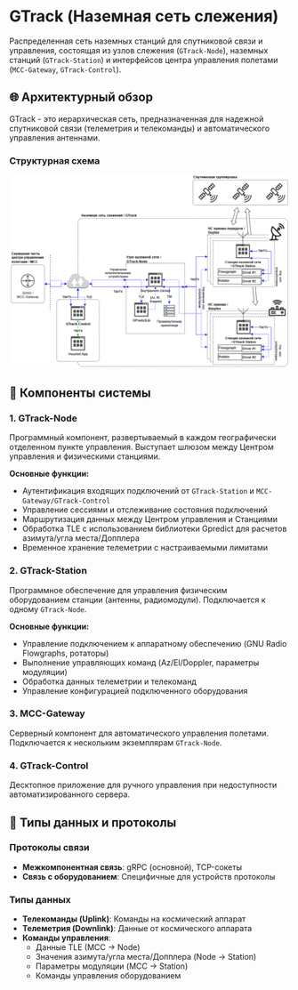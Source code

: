 # GTrack (Наземная сеть слежения)

Распределенная сеть наземных станций для спутниковой связи и управления, состоящая из узлов слежения (`GTrack-Node`), наземных станций (`GTrack-Station`) и интерфейсов центра управления полетами (`MCC-Gateway`, `GTrack-Control`).

## 🌐 Архитектурный обзор

GTrack - это иерархическая сеть, предназначенная для надежной спутниковой связи (телеметрия и телекоманды) и автоматического управления антеннами.

### Структурная схема

![Структурная схема](assets/structural-diagram.png)

## 🧩 Компоненты системы

### 1. GTrack-Node
Программный компонент, развертываемый в каждом географически отделенном пункте управления. Выступает шлюзом между Центром управления и физическими станциями.

**Основные функции:**
- Аутентификация входящих подключений от `GTrack-Station` и `MCC-Gateway/GTrack-Control`
- Управление сессиями и отслеживание состояния подключений
- Маршрутизация данных между Центром управления и Станциями
- Обработка TLE с использованием библиотеки Gpredict для расчетов азимута/угла места/Допплера
- Временное хранение телеметрии с настраиваемыми лимитами

### 2. GTrack-Station
Программное обеспечение для управления физическим оборудованием станции (антенны, радиомодули). Подключается к одному `GTrack-Node`.

**Основные функции:**
- Управление подключением к аппаратному обеспечению (GNU Radio Flowgraphs, ротаторы)
- Выполнение управляющих команд (Az/El/Doppler, параметры модуляции)
- Обработка данных телеметрии и телекоманд
- Управление конфигурацией подключенного оборудования

### 3. MCC-Gateway
Серверный компонент для автоматического управления полетами. Подключается к нескольким экземплярам `GTrack-Node`.

### 4. GTrack-Control
Десктопное приложение для ручного управления при недоступности автоматизированного сервера.

## 📡 Типы данных и протоколы

### Протоколы связи
- **Межкомпонентная связь**: gRPC (основной), TCP-сокеты
- **Связь с оборудованием**: Специфичные для устройств протоколы

### Типы данных
- **Телекоманды (Uplink)**: Команды на космический аппарат
- **Телеметрия (Downlink)**: Данные от космического аппарата
- **Команды управления**:
  - Данные TLE (MCC → Node)
  - Значения азимута/угла места/Допплера (Node → Station)
  - Параметры модуляции (MCC → Station)
  - Команды управления оборудованием